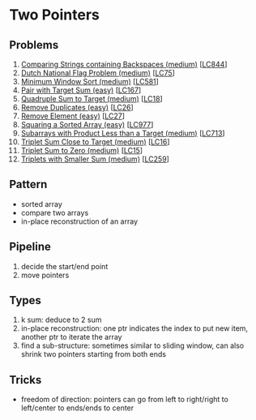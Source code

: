 # Two Pointers

## Problems

1. [Comparing Strings containing Backspaces (medium)](Comparing-Strings-containing-Backspaces-(medium).py)
[[LC844](https://leetcode.com/problems/backspace-string-compare)]
1. [Dutch National Flag Problem (medium)](Dutch-National-Flag-Problem-(medium).py)
[[LC75](https://leetcode.com/problems/sort-colors)]
1. [Minimum Window Sort (medium)](Minimum-Window-Sort-(medium).py)
[[LC581](https://leetcode.com/problems/shortest-unsorted-continuous-subarray)]
1. [Pair with Target Sum (easy)](Pair-with-Target-Sum-(easy).py)
[[LC167](https://leetcode.com/problems/two-sum-ii-input-array-is-sorted)]
1. [Quadruple Sum to Target (medium)](Quadruple-Sum-to-Target-(medium).py)
[[LC18](https://leetcode.com/problems/4sum)]
1. [Remove Duplicates (easy)](Remove-Duplicates-(easy).py)
[[LC26](https://leetcode.com/problems/remove-duplicates-from-sorted-array)]
1. [Remove Element (easy)](Remove-Element-(easy).py)
[[LC27](https://leetcode.com/problems/remove-element)]
1. [Squaring a Sorted Array (easy)](Squaring-a-Sorted-Array-(easy).py)
[[LC977](https://leetcode.com/problems/squares-of-a-sorted-array)]
1. [Subarrays with Product Less than a Target (medium)](Subarrays-with-Product-Less-than-a-Target-(medium).py)
[[LC713](https://leetcode.com/problems/subarray-product-less-than-k)]
1. [Triplet Sum Close to Target (medium)](Triplet-Sum-Close-to-Target-(medium).py)
[[LC16](https://leetcode.com/problems/3sum-closest)]
1. [Triplet Sum to Zero (medium)](Triplet-Sum-to-Zero-(medium).py)
[[LC15](https://leetcode.com/problems/3sum)]
1. [Triplets with Smaller Sum (medium)](Triplets-with-Smaller-Sum-(medium).py)
[[LC259](https://leetcode.com/problems/3sum-smaller)]

## Pattern

- sorted array
- compare two arrays
- in-place reconstruction of an array

## Pipeline

1. decide the start/end point
2. move pointers

## Types

1. k sum: deduce to 2 sum
2. in-place reconstruction: one ptr indicates the index to put new item,
   another ptr to iterate the array
3. find a sub-structure: sometimes similar to sliding window, can also shrink two pointers starting from both ends

## Tricks

- freedom of direction: pointers can go from left to right/right to left/center to ends/ends to center
